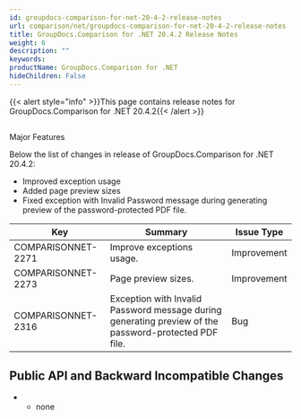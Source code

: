```yaml
---
id: groupdocs-comparison-for-net-20-4-2-release-notes
url: comparison/net/groupdocs-comparison-for-net-20-4-2-release-notes
title: GroupDocs.Comparison for .NET 20.4.2 Release Notes
weight: 6
description: ""
keywords: 
productName: GroupDocs.Comparison for .NET
hideChildren: False
---
```

{{< alert style="info" >}}This page contains release notes for GroupDocs.Comparison for .NET 20.4.2{{< /alert >}}

##   
Major Features

Below the list of changes in release of GroupDocs.Comparison for .NET 20.4.2:

*   Improved exception usage
*   Added page preview sizes
*   Fixed exception with Invalid Password message during generating preview of the password-protected PDF file.

|   Key | Summary | Issue Type |
| --- | --- | --- |
| COMPARISONNET-2271 | Improve exceptions usage. | Improvement |
| COMPARISONNET-2273 | Page preview sizes. | Improvement |
| COMPARISONNET-2316 | Exception with Invalid Password message during generating preview of the password-protected PDF file. | Bug |

## Public API and Backward Incompatible Changes

*   *   none
